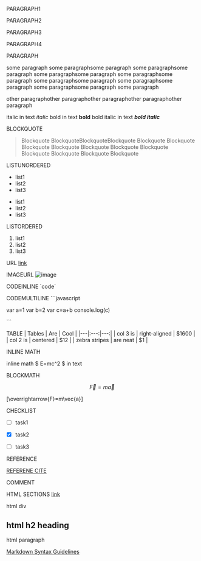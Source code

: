 PARAGRAPH1

PARAGRAPH2



PARAGRAPH3


PARAGRAPH4

PARAGRAPH

some paragraph some paragraphsome paragraph some paragraphsome paragraph some paragraphsome paragraph some paragraphsome paragraph some paragraphsome paragraph some paragraphsome paragraph some paragraphsome paragraph some paragraph

other paragraphother paragraphother paragraphother paragraphother paragraph

italic in text *italic*
bold in text **bold**
bold italic in text ***bold italic***

BLOCKQUOTE
> Blockquote BlockquoteBlockquoteBlockquote Blockquote
Blockquote Blockquote Blockquote Blockquote Blockquote Blockquote Blockquote Blockquote Blockquote Blockquote 

LISTUNORDERED
* list1
* list2
* list3


- list1
- list2
- list3

LISTORDERED
1. list1
2. list2
3. list3

URL
[link](https://www.google.com)

IMAGEURL
![image](https://www.google.com/images/branding/googlelogo/1x/googlelogo_color_272x92dp.png)


CODEINLINE
\`code\`


CODEMULTILINE
\`\`\`javascript

var a=1
var b=2
var c=a+b
console.log(c)

\`\`\`

TABLE
| Tables        | Are           | Cool  |
|---|:---:|---:|
| col 3 is      | right-aligned | $1600 |
| col 2 is      | centered      |   $12 |
| zebra stripes | are neat      |    $1 |



INLINE MATH

inline math $ E=mc^2 $ in text

BLOCKMATH

$$ \overrightarrow{F}=m\vec{a} $$

\[\overrightarrow{F}=m\vec{a}\]


CHECKLIST

- [ ] task1
- [x] task2
- [ ] task3


REFERENCE

[REFKEY]: LINKURL (REFERENCE DESCRIPTION)
[REFERENE CITE][REFKEY]


COMMENT

[//]: # (This may be the most platform independent comment)

HTML SECTIONS
<a href="">link</a>

<div>
html div
<h2>
html h2 heading</h2>
<p>html paragraph</p>
</div>


[Markdown Syntax Guidelines](https://daringfireball.net/projects/markdown/syntax)